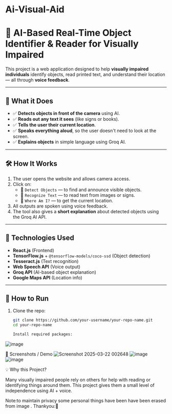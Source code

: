 # Ai-Visual-Aid
# 🎯 AI-Based Real-Time Object Identifier & Reader for Visually Impaired

This project is a web application designed to help **visually impaired individuals** identify objects, read printed text, and understand their location — all through **voice feedback**.

---

## 🧠 What it Does

- ✅ **Detects objects in front of the camera** using AI.
- ✅ **Reads out any text it sees** (like signs or books).
- ✅ **Tells the user their current location**.
- ✅ **Speaks everything aloud**, so the user doesn't need to look at the screen.
- ✅ **Explains objects** in simple language using Groq AI.

---

## 🛠️ How It Works

1. The user opens the website and allows camera access.
2. Click on:
   - 🔹 `Detect Objects` — to find and announce visible objects.
   - 🔹 `Recognize Text` — to read text from images or signs.
   - 🔹 `Where Am I?` — to get the current location.
3. All outputs are spoken using voice feedback.
4. The tool also gives a **short explanation** about detected objects using the Groq AI API.

---

## 🔧 Technologies Used

- **React.js** (Frontend)
- **TensorFlow.js** + `@tensorflow-models/coco-ssd` (Object detection)
- **Tesseract.js** (Text recognition)
- **Web Speech API** (Voice output)
- **Groq API** (AI-based object explanation)
- **Google Maps API** (Location info)

---

## 🚀 How to Run

1. Clone the repo:
   ```bash
   git clone https://github.com/your-username/your-repo-name.git
   cd your-repo-name

   Install required packages:
![image](https://github.com/user-attachments/assets/f000b27e-b73c-4ade-b3ac-66d70e685ddf)

📸 Screenshots / Demo
![Screenshot 2025-03-22 002648](https://github.com/user-attachments/assets/739778e2-676a-4343-8b05-ef8b6c44eb7b)
![image](https://github.com/user-attachments/assets/ca6e8a63-03fe-4560-9077-014fd90f1f67)
![image](https://github.com/user-attachments/assets/9fe88eec-51ca-48b1-a738-7b4089ab318a)




💡 Why this Project?

Many visually impaired people rely on others for help with reading or identifying things around them.
This project gives them a small level of independence using AI + voice.


Note:to maintain privacy some personal things have been have been erased from image .
Thankyou:🙏


